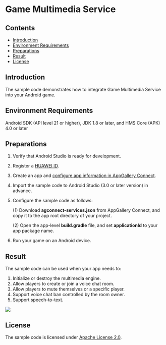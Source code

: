 # Game Multimedia Service<a name="EN-US_TOPIC_0000001263279341"></a>

## Contents<a name="section106mcpsimp"></a>

-   [Introduction](#section119mcpsimp)
-   [Environment Requirements](#section123mcpsimp)
-   [Preparations](#section126mcpsimp)
-   [Result](#section137mcpsimp)
-   [License](#section147mcpsimp)

## Introduction<a name="section119mcpsimp"></a>

The sample code demonstrates how to integrate Game Multimedia Service into your Android game.

## Environment Requirements<a name="section123mcpsimp"></a>

Android SDK \(API level 21 or higher\), JDK 1.8 or later, and HMS Core \(APK\) 4.0 or later

## Preparations<a name="section126mcpsimp"></a>

1.  Verify that Android Studio is ready for development.
2.  Register a  [HUAWEI ID](https://developer.huawei.com/consumer/en/doc/start/registration-and-verification-0000001053628148).
3.  Create an app and  [configure app information in AppGallery Connect](https://developer.huawei.com/consumer/en/doc/development/HMSCore-Guides/config-agc-0000001050196065).
4.  Import the sample code to Android Studio \(3.0 or later version\) in advance.
5.  Configure the sample code as follows:

    \(1\) Download  **agconnect-services.json**  from AppGallery Connect, and copy it to the app root directory of your project.

    \(2\) Open the app-level  **build.gradle**  file, and set  **applicationId**  to your app package name.

6.  Run your game on an Android device.

## Result<a name="section137mcpsimp"></a>

The sample code can be used when your app needs to:

1.  Initialize or destroy the multimedia engine.
2.  Allow players to create or join a voice chat room.
3.  Allow players to mute themselves or a specific player.
4.  Support voice chat ban controlled by the room owner.
5.  Support speech-to-text.

![](figures/mmsdk_sample_result.jpg)

## License<a name="section147mcpsimp"></a>

The sample code is licensed under  [Apache License 2.0](http://www.apache.org/licenses/LICENSE-2.0).

